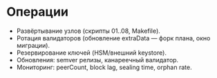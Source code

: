 # Операции
- Развёртывание узлов (скрипты 01..08, Makefile).
- Ротация валидаторов (обновление extraData — форк плана, окно миграции).
- Резервирование ключей (HSM/внешний keystore).
- Обновления: semver релизы, канареечный валидатор.
- Мониторинг: peerCount, block lag, sealing time, orphan rate.
